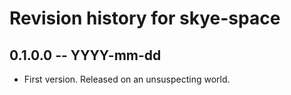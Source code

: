 # Revision history for skye-space

## 0.1.0.0 -- YYYY-mm-dd

* First version. Released on an unsuspecting world.
